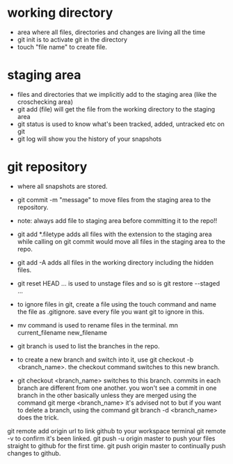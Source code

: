 # working directory
- area where all files, directories and changes are living all the time
- git init is to activate git in the directory
- touch "file name" to create file.

# staging area
- files and directories that we implicitly add to the staging area
(like the croschecking area)
- git add (file) will get the file from the working directory to the 
staging area
- git status is used to know what's been tracked, added, untracked etc on git
- git log will show you the history of your snapshots

# git repository
- where all snapshots are stored.
- git commit -m "message" to move files from the staging area to the repository.

- note: always add file to staging area before committing it to the repo!!
- git add *.filetype adds all files with the extension to the staging area while calling on git commit would move all files in the staging area to the repo.
- git add -A adds all files in the working directory including the hidden files.
- git reset HEAD <file>... is used to unstage files and so is git restore --staged <file>...
- to ignore files in git, create a file using the touch command and name the file as .gitignore. save every file you want git to ignore in this.
- mv command is used to rename files in the terminal. mn current_filename new_filename
- git branch is used to list the branches in the repo.
- to create a new branch and switch into it, use git checkout -b <branch_name>. the checkout command switches to this new branch.
- git checkout <branch_name> switches to this branch. commits in each branch are different from one another. you won't see a commit in one branch in the other basically unless they are merged using the command git merge <branch_name>
it's advised not to but if you want to delete a branch, using the command git branch -d <branch_name> does the trick.

git remote add origin url to link github to your workspace terminal
git remote -v to confirm it's been linked.
git push -u origin master to push your files straight to github for the first time.
git push origin master to continually push changes to github.